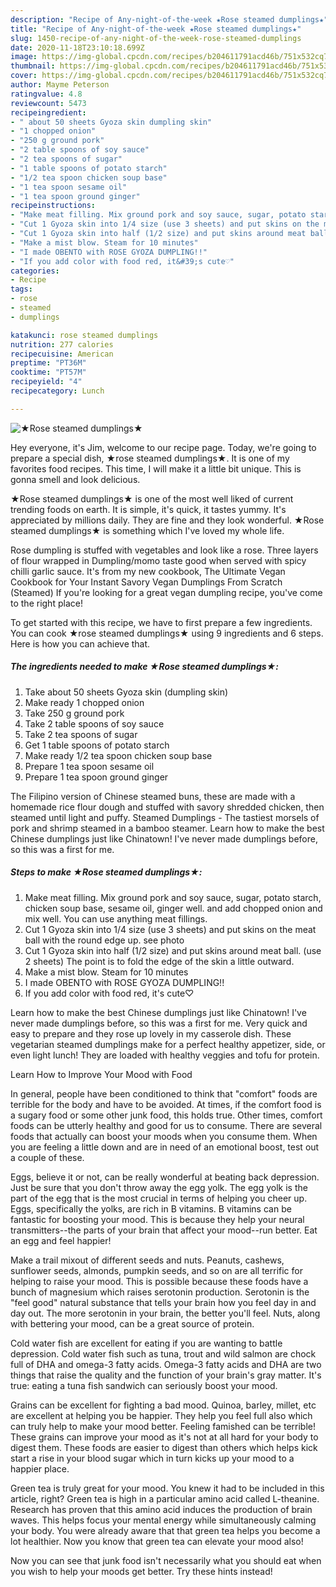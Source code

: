 ```yaml
---
description: "Recipe of Any-night-of-the-week ★Rose steamed dumplings★"
title: "Recipe of Any-night-of-the-week ★Rose steamed dumplings★"
slug: 1450-recipe-of-any-night-of-the-week-rose-steamed-dumplings
date: 2020-11-18T23:10:18.699Z
image: https://img-global.cpcdn.com/recipes/b204611791acd46b/751x532cq70/★rose-steamed-dumplings★-recipe-main-photo.jpg
thumbnail: https://img-global.cpcdn.com/recipes/b204611791acd46b/751x532cq70/★rose-steamed-dumplings★-recipe-main-photo.jpg
cover: https://img-global.cpcdn.com/recipes/b204611791acd46b/751x532cq70/★rose-steamed-dumplings★-recipe-main-photo.jpg
author: Mayme Peterson
ratingvalue: 4.8
reviewcount: 5473
recipeingredient:
- " about 50 sheets Gyoza skin dumpling skin"
- "1 chopped onion"
- "250 g ground pork"
- "2 table spoons of soy sauce"
- "2 tea spoons of sugar"
- "1 table spoons of potato starch"
- "1/2 tea spoon chicken soup base"
- "1 tea spoon sesame oil"
- "1 tea spoon ground ginger"
recipeinstructions:
- "Make meat filling. Mix ground pork and soy sauce, sugar, potato starch, chicken soup base, sesame oil, ginger well. and add chopped onion and mix well. You can use anything meat fillings."
- "Cut 1 Gyoza skin into 1/4 size (use 3 sheets) and put skins on the meat ball with the round edge up. see photo"
- "Cut 1 Gyoza skin into half (1/2 size) and put skins around meat ball. (use 2 sheets) The point is to fold the edge of the skin a little outward."
- "Make a mist blow. Steam for 10 minutes"
- "I made OBENTO with ROSE GYOZA DUMPLING!!"
- "If you add color with food red, it&#39;s cute♡"
categories:
- Recipe
tags:
- rose
- steamed
- dumplings

katakunci: rose steamed dumplings 
nutrition: 277 calories
recipecuisine: American
preptime: "PT36M"
cooktime: "PT57M"
recipeyield: "4"
recipecategory: Lunch

---
```



![★Rose steamed dumplings★](https://img-global.cpcdn.com/recipes/b204611791acd46b/751x532cq70/★rose-steamed-dumplings★-recipe-main-photo.jpg)

Hey everyone, it's Jim, welcome to our recipe page. Today, we're going to prepare a special dish, ★rose steamed dumplings★. It is one of my favorites food recipes. This time, I will make it a little bit unique. This is gonna smell and look delicious.

★Rose steamed dumplings★ is one of the most well liked of current trending foods on earth. It is simple, it's quick, it tastes yummy. It's appreciated by millions daily. They are fine and they look wonderful. ★Rose steamed dumplings★ is something which I've loved my whole life.

Rose dumpling is stuffed with vegetables and look like a rose. Three layers of flour wrapped in Dumpling/momo taste good when served with spicy chilli garlic sauce. It&#39;s from my new cookbook, The Ultimate Vegan Cookbook for Your Instant Savory Vegan Dumplings From Scratch (Steamed) If you&#39;re looking for a great vegan dumpling recipe, you&#39;ve come to the right place!


To get started with this recipe, we have to first prepare a few ingredients. You can cook ★rose steamed dumplings★ using 9 ingredients and 6 steps. Here is how you can achieve that.

<!--inarticleads1-->

##### The ingredients needed to make ★Rose steamed dumplings★:

1. Take  about 50 sheets Gyoza skin (dumpling skin)
1. Make ready 1 chopped onion
1. Take 250 g ground pork
1. Take 2 table spoons of soy sauce
1. Take 2 tea spoons of sugar
1. Get 1 table spoons of potato starch
1. Make ready 1/2 tea spoon chicken soup base
1. Prepare 1 tea spoon sesame oil
1. Prepare 1 tea spoon ground ginger


The Filipino version of Chinese steamed buns, these are made with a homemade rice flour dough and stuffed with savory shredded chicken, then steamed until light and puffy. Steamed Dumplings - The tastiest morsels of pork and shrimp steamed in a bamboo steamer. Learn how to make the best Chinese dumplings just like Chinatown! I&#39;ve never made dumplings before, so this was a first for me. 

<!--inarticleads2-->

##### Steps to make ★Rose steamed dumplings★:

1. Make meat filling. Mix ground pork and soy sauce, sugar, potato starch, chicken soup base, sesame oil, ginger well. and add chopped onion and mix well. You can use anything meat fillings.
1. Cut 1 Gyoza skin into 1/4 size (use 3 sheets) and put skins on the meat ball with the round edge up. see photo
1. Cut 1 Gyoza skin into half (1/2 size) and put skins around meat ball. (use 2 sheets) The point is to fold the edge of the skin a little outward.
1. Make a mist blow. Steam for 10 minutes
1. I made OBENTO with ROSE GYOZA DUMPLING!!
1. If you add color with food red, it&#39;s cute♡


Learn how to make the best Chinese dumplings just like Chinatown! I&#39;ve never made dumplings before, so this was a first for me. Very quick and easy to prepare and they rose up lovely in my casserole dish. These vegetarian steamed dumplings make for a perfect healthy appetizer, side, or even light lunch! They are loaded with healthy veggies and tofu for protein. 

Learn How to Improve Your Mood with Food


In general, people have been conditioned to think that "comfort" foods are terrible for the body and have to be avoided. At times, if the comfort food is a sugary food or some other junk food, this holds true. Other times, comfort foods can be utterly healthy and good for us to consume. There are several foods that actually can boost your moods when you consume them. When you are feeling a little down and are in need of an emotional boost, test out a couple of these.

Eggs, believe it or not, can be really wonderful at beating back depression. Just be sure that you don't throw away the egg yolk. The egg yolk is the part of the egg that is the most crucial in terms of helping you cheer up. Eggs, specifically the yolks, are rich in B vitamins. B vitamins can be fantastic for boosting your mood. This is because they help your neural transmitters--the parts of your brain that affect your mood--run better. Eat an egg and feel happier!

Make a trail mixout of different seeds and nuts. Peanuts, cashews, sunflower seeds, almonds, pumpkin seeds, and so on are all terrific for helping to raise your mood. This is possible because these foods have a bunch of magnesium which raises serotonin production. Serotonin is the "feel good" natural substance that tells your brain how you feel day in and day out. The more serotonin in your brain, the better you'll feel. Nuts, along with bettering your mood, can be a great source of protein.

Cold water fish are excellent for eating if you are wanting to battle depression. Cold water fish such as tuna, trout and wild salmon are chock full of DHA and omega-3 fatty acids. Omega-3 fatty acids and DHA are two things that raise the quality and the function of your brain's gray matter. It's true: eating a tuna fish sandwich can seriously boost your mood. 

Grains can be excellent for fighting a bad mood. Quinoa, barley, millet, etc are excellent at helping you be happier. They help you feel full also which can truly help to make your mood better. Feeling famished can be terrible! These grains can improve your mood as it's not at all hard for your body to digest them. These foods are easier to digest than others which helps kick start a rise in your blood sugar which in turn kicks up your mood to a happier place.

Green tea is truly great for your mood. You knew it had to be included in this article, right? Green tea is high in a particular amino acid called L-theanine. Research has proven that this amino acid induces the production of brain waves. This helps focus your mental energy while simultaneously calming your body. You were already aware that that green tea helps you become a lot healthier. Now you know that green tea can elevate your mood also!

Now you can see that junk food isn't necessarily what you should eat when you wish to help your moods get better. Try  these hints  instead!

